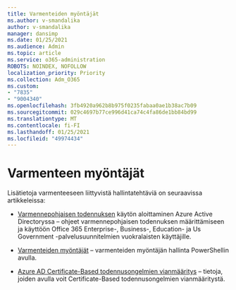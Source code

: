 ```yaml
---
title: Varmenteiden myöntäjät
ms.author: v-smandalika
author: v-smandalika
manager: dansimp
ms.date: 01/25/2021
ms.audience: Admin
ms.topic: article
ms.service: o365-administration
ROBOTS: NOINDEX, NOFOLLOW
localization_priority: Priority
ms.collection: Adm_O365
ms.custom:
- "7835"
- "9004340"
ms.openlocfilehash: 3fb4920a962b8b975f0235fabaa0ae1b38ac7b09
ms.sourcegitcommit: 029c4697b77ce996d41ca74c4fa86de1bb84bd99
ms.translationtype: MT
ms.contentlocale: fi-FI
ms.lasthandoff: 01/25/2021
ms.locfileid: "49974434"
---
```

# <a name="certificate-authorities"></a>Varmenteen myöntäjät

Lisätietoja varmenteeseen liittyvistä hallintatehtäviä on seuraavissa artikkeleissa:

- [Varmennepohjaisen todennuksen](https://docs.microsoft.com/azure/active-directory/authentication/active-directory-certificate-based-authentication-get-started#:~:text=Certificate-based)  käytön aloittaminen Azure Active Directoryssa – ohjeet varmennepohjaisen todennuksen määrittämiseen ja käyttöön Office 365 Enterprise-, Business-, Education- ja Us Government -palvelusuunnitelmien vuokralaisten käyttäjille.

- [Varmenteiden myöntäjät](https://docs.microsoft.com/powershell/module/azuread)  – varmenteiden myöntäjän hallinta PowerShellin avulla.

- [Azure AD Certificate-Based todennusongelmien vianmääritys](https://docs.microsoft.com/troubleshoot/azure/active-directory/certificate-based-authenticate-issue)  – tietoja, joiden avulla voit Certificate-Based todennusongelmien vianmääritystä.



